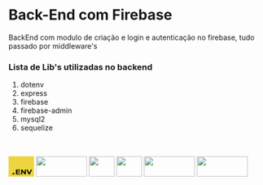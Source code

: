 <h1> Back-End com Firebase </h1>

<p>
    BackEnd com modulo de criação e login e autenticação no firebase, tudo passado por middleware's
 </p>

<h3> Lista de Lib's utilizadas no backend </h3>
 <ol>
  <li>dotenv </li>
  <li>express </li>
  <li>firebase </li>
  <li>firebase-admin </li>
  <li>mysql2 </li>
  <li>sequelize </li>
 </ol>

<div style="display: inline_block"><br> <div style="display: inline_block"><br>
  <img height="40" width="50" src="https://raw.githubusercontent.com/motdotla/dotenv/master/dotenv.png"> 
  <img height="40" width="100" src="https://camo.githubusercontent.com/0566752248b4b31b2c4bdc583404e41066bd0b6726f310b73e1140deefcc31ac/68747470733a2f2f692e636c6f756475702e636f6d2f7a6659366c4c376546612d3330303078333030302e706e67"> 
  <img height="40" width="50" src="https://img1.gratispng.com/20180609/ryh/kisspng-firebase-cloud-messaging-google-cloud-messaging-api-as-a-service-5b1bf782ac0ca2.2103995315285594907047.jpg"> 
  <img height="40" width="50" src="https://img1.gratispng.com/20180609/ryh/kisspng-firebase-cloud-messaging-google-cloud-messaging-api-as-a-service-5b1bf782ac0ca2.2103995315285594907047.jpg"> 
  <img height="40" width="100" src="https://img1.gratispng.com/20180803/bx/kisspng-mysql-database-image-vector-graphics-integrations-opsview-5b648f451747c6.6957402115333169330954.jpg">
  <img height="40" width="100" src="https://www.luiztools.com.br/wp-content/uploads/2021/01/sequelize.png">     
</div>
